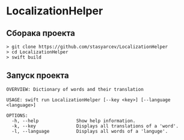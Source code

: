 # LocalizationHelper

## Сборака проекта

```
> git clone https://github.com/stasyarcev/LocalizationHelper
> cd LocalizationHelper
> swift build
```

## Запуск проекта
```
OVERVIEW: Dictionary of words and their translation

USAGE: swift run LocalizationHelper [--key <key>] [--language <language>]

OPTIONS:
  -h, --help              Show help information.
  -k, --key               Displays all translations of a 'word'.
  -l, --language          Displays all words of a 'languge'.
  
```
